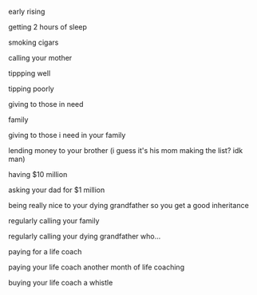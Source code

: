 early rising

getting 2 hours of sleep

smoking cigars

calling your mother

tippping well

tipping poorly

giving to those in need

family

giving to those i need in your family

lending money to your brother
(i guess it's his mom making the list? idk man)

having $10 million

asking your dad for $1 million

being really nice to your dying grandfather so you get a good inheritance

regularly calling your family

regularly calling your dying grandfather who...

paying for a life coach

paying your life coach another month of life coaching

buying your life coach a whistle 

